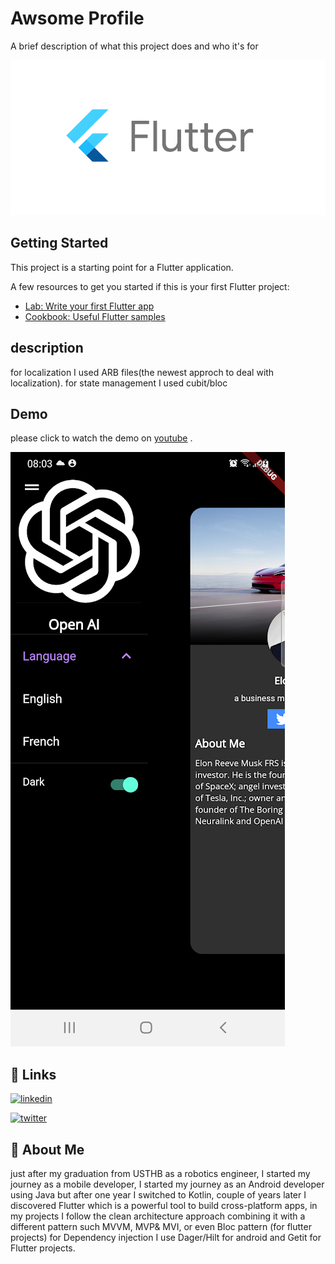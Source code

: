 




# Awsome Profile

A brief description of what this project does and who it's for


![Logo](https://github.com/FdevTech/flutter_ui/blob/main/src/flutter.png)

## Getting Started

This project is a starting point for a Flutter application.

A few resources to get you started if this is your first Flutter project:

- [Lab: Write your first Flutter app](https://docs.flutter.dev/get-started/codelab)
- [Cookbook: Useful Flutter samples](https://docs.flutter.dev/cookbook)

## description
for localization I used ARB files(the newest approch to deal with localization).
for state management I used cubit/bloc




## Demo

please click to watch the demo on [youtube](https://youtube.com/shorts/Ak9dSaHVORs?feature=share) .

[![scrren shot of the demo](https://github.com/FdevTech/flutter_ui/blob/main/src/Screenshot_20230126_080343.png)](https://youtube.com/shorts/Ak9dSaHVORs?feature=share)



## 🔗 Links
[![linkedin](https://img.shields.io/badge/linkedin-0A66C2?style=for-the-badge&logo=linkedin&logoColor=white)](https://www.linkedin.com/in/othmane-fares-mokhtari/)

[![twitter](https://img.shields.io/badge/twitter-1DA1F2?style=for-the-badge&logo=twitter&logoColor=white)](https://twitter.com/FaresOth)



## 🚀 About Me
just after my graduation from USTHB as a robotics engineer,
I started my journey as a mobile developer, I started my
journey as an Android developer using Java but after one
year I switched to Kotlin, couple of years later I discovered
Flutter which is a powerful tool to build cross-platform apps,
in my projects I follow the clean architecture approach
combining it with a different pattern such MVVM, MVP& MVI,
or even Bloc pattern (for flutter projects) for Dependency
injection I use Dager/Hilt for android and Getit for Flutter
projects.
